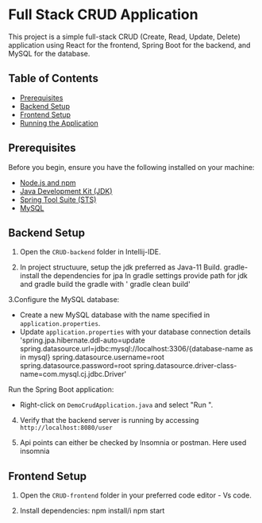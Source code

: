 # Full Stack CRUD Application

This project is a simple full-stack CRUD (Create, Read, Update, Delete) application using React for the frontend, Spring Boot for the backend, and MySQL for the database.

## Table of Contents

- [Prerequisites](#prerequisites)
- [Backend Setup](#backend-setup)
- [Frontend Setup](#frontend-setup)
- [Running the Application](#running-the-application)

## Prerequisites

Before you begin, ensure you have the following installed on your machine:

- [Node.js and npm](https://nodejs.org/)
- [Java Development Kit (JDK)](https://www.oracle.com/java/technologies/javase-downloads.html)
- [Spring Tool Suite (STS)](https://spring.io/tools)
- [MySQL](https://www.mysql.com/)

## Backend Setup

1. Open the `CRUD-backend` folder in Intellij-IDE.

2. In project structuure, setup the jdk preferred as Java-11
    Build. gradle- install the dependencies for jpa
   In gradle settings provide path for jdk and gradle
  build the gradle with ' gradle clean build'

3.Configure the MySQL database:
   - Create a new MySQL database with the name specified in `application.properties`.
   - Update `application.properties` with your database connection details
'spring.jpa.hibernate.ddl-auto=update
spring.datasource.url=jdbc:mysql://localhost:3306/{database-name as in mysql}
spring.datasource.username=root
spring.datasource.password=root
spring.datasource.driver-class-name=com.mysql.cj.jdbc.Driver'

Run the Spring Boot application:
   - Right-click on `DemoCrudApplication.java` and select "Run ".

4. Verify that the backend server is running by accessing `http://localhost:8080/user`

5. Api points can either be checked by Insomnia or postman. Here used insomnia

## Frontend Setup

1. Open the `CRUD-frontend` folder in your preferred code editor - Vs code.

2. Install dependencies:
   npm install/i
  npm start
